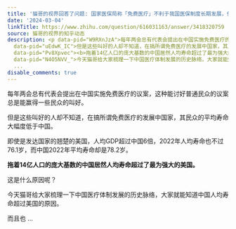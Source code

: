 ```yaml
---
title: '猫哥的视界回答了问题: 国家医保局称「免费医疗」不利于我国医保制度长期发展，什么是「免费医疗」？为何我国不适合「免费医疗」？'
date: '2024-03-04'
linkTitle: https://www.zhihu.com/question/616031163/answer/3418320759
source: 猫哥的视界的知乎动态
description: <p data-pid="W9RXnJzA">每年两会总有代表会提出在中国实施免费医疗的议案，这种能讨好普通民众的议案总是能赢得一些民众的叫好。</p><p
  data-pid="uEdwK_IC">但是这些叫好的人却不知道，在搞所谓免费医疗的发展中国家，其民众的平均寿命大幅度低于中国。</p><p data-pid="GrkkGba0">即使是发达国家的翘楚的美国，人均GDP超过中国6倍，2022年人均寿命也不过76.1岁，而中国2022年平均寿命却是78.2岁。</p><p
  data-pid="Pv8Xpvec"><b>拖着14亿人口的庞大基数的中国居然人均寿命超过了最为强大的美国。</b></p><p data-pid="M4vmx6LO">这是什么原因呢？</p><p
  data-pid="N4O5NVV_">今天猫哥给大家梳理一下中国医疗体制发展的历史脉络，大家就能知道中国人均寿命超过美国的原因。</p><p data-pid="Gxrvf2F1">而且也
  ...
disable_comments: true
---
```

<p data-pid="W9RXnJzA">每年两会总有代表会提出在中国实施免费医疗的议案，这种能讨好普通民众的议案总是能赢得一些民众的叫好。</p><p data-pid="uEdwK_IC">但是这些叫好的人却不知道，在搞所谓免费医疗的发展中国家，其民众的平均寿命大幅度低于中国。</p><p data-pid="GrkkGba0">即使是发达国家的翘楚的美国，人均GDP超过中国6倍，2022年人均寿命也不过76.1岁，而中国2022年平均寿命却是78.2岁。</p><p data-pid="Pv8Xpvec"><b>拖着14亿人口的庞大基数的中国居然人均寿命超过了最为强大的美国。</b></p><p data-pid="M4vmx6LO">这是什么原因呢？</p><p data-pid="N4O5NVV_">今天猫哥给大家梳理一下中国医疗体制发展的历史脉络，大家就能知道中国人均寿命超过美国的原因。</p><p data-pid="Gxrvf2F1">而且也 ...